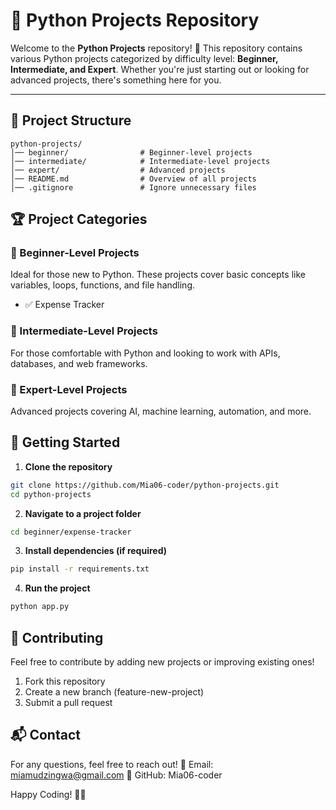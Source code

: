 # 🚀 Python Projects Repository

Welcome to the **Python Projects** repository! 🎯 This repository contains various Python projects categorized by difficulty level: **Beginner, Intermediate, and Expert**. Whether you're just starting out or looking for advanced projects, there's something here for you.

---

## 📂 Project Structure

```
python-projects/
│── beginner/                # Beginner-level projects
│── intermediate/            # Intermediate-level projects
│── expert/                  # Advanced projects
│── README.md                # Overview of all projects
│── .gitignore               # Ignore unnecessary files
```

## 🏆 Project Categories

### 📗 Beginner-Level Projects

Ideal for those new to Python. These projects cover basic concepts like variables, loops, functions, and file handling.

- ✅ Expense Tracker

### 📘 Intermediate-Level Projects

For those comfortable with Python and looking to work with APIs, databases, and web frameworks.

### 📕 Expert-Level Projects

Advanced projects covering AI, machine learning, automation, and more.

## 🔧 Getting Started

1. **Clone the repository**

```sh
git clone https://github.com/Mia06-coder/python-projects.git
cd python-projects
```

2. **Navigate to a project folder**

```sh
cd beginner/expense-tracker
```

3. **Install dependencies (if required)**

```sh
pip install -r requirements.txt
```

4. **Run the project**

```sh
python app.py
```

## **🤝 Contributing**

Feel free to contribute by adding new projects or improving existing ones!

1. Fork this repository
2. Create a new branch (feature-new-project)
3. Submit a pull request

## **📬 Contact**

For any questions, feel free to reach out!
📧 Email: miamudzingwa@gmail.com
🔗 GitHub: Mia06-coder

Happy Coding! 🚀🎉
